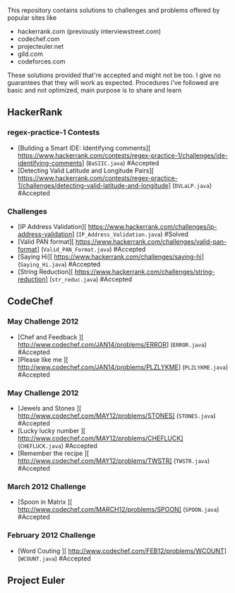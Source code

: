 This repository contains solutions to challenges and problems offered by popular sites like 
* hackerrank.com (previously interviewstreet.com)
* codechef.com  
* projecteuler.net
* gild.com
* codeforces.com

These solutions provided that're accepted and might not be too. I give no guarantees that they will work as expected. 
Procedures i've followed are basic and not optimized, main purpose is to share and learn

## HackerRank

### regex-practice-1 Contests

* [Building a Smart IDE: Identifying comments][ https://www.hackerrank.com/contests/regex-practice-1/challenges/ide-identifying-comments] (`BaSIIC.java`) #Accepted
* [Detecting Valid Latitude and Longitude Pairs][ https://www.hackerrank.com/contests/regex-practice-1/challenges/detecting-valid-latitude-and-longitude] (`DVLaLP.java`) #Accepted

### Challenges

* [IP Address Validation][ https://www.hackerrank.com/challenges/ip-address-validation] (`IP_Address_Validation.java`) #Solved
* [Valid PAN format][ https://www.hackerrank.com/challenges/valid-pan-format] (`Valid_PAN_Format.java`) #Accepted
* [Saying Hi][ https://www.hackerrank.com/challenges/saying-hi] (`Saying_Hi.java`) #Accepted
* [String Reduction][ https://www.hackerrank.com/challenges/string-reduction] (`str_reduc.java`) #Accepted


## CodeChef

### May Challenge 2012

* [Chef and Feedback ][ http://www.codechef.com/JAN14/problems/ERROR] (`ERROR.java`) #Accepted
* [Please like me ][ http://www.codechef.com/JAN14/problems/PLZLYKME] (`PLZLYKME.java`) #Accepted

### May Challenge 2012

* [Jewels and Stones ][ http://www.codechef.com/MAY12/problems/STONES] (`STONES.java`) #Accepted
* [Lucky lucky number ][ http://www.codechef.com/MAY12/problems/CHEFLUCK] (`CHEFLUCK.java`) #Accepted
* [Remember the recipe ][ http://www.codechef.com/MAY12/problems/TWSTR] (`TWSTR.java`) #Accepted

### March 2012 Challenge

* [Spoon in Matrix ][ http://www.codechef.com/MARCH12/problems/SPOON] (`SPOON.java`) #Accepted

### February 2012 Challenge

* [Word Couting ][ http://www.codechef.com/FEB12/problems/WCOUNT] (`WCOUNT.java`) #Accepted

## Project Euler
